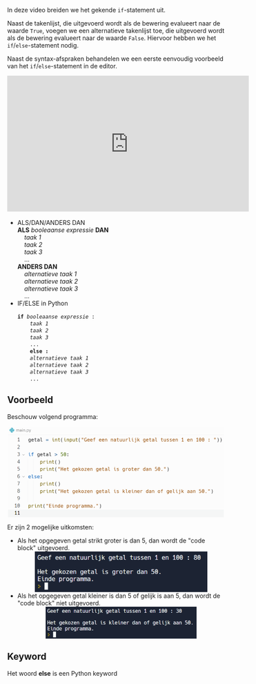 In deze video breiden we het gekende <code>if</code>-statement uit.

Naast de takenlijst, die uitgevoerd wordt als de bewering evalueert naar de waarde <code>True</code>, voegen we een alternatieve takenlijst toe, die uitgevoerd wordt als de bewering evalueert naar de waarde <code>False</code>. Hiervoor hebben we het <code>if</code>/<code>else</code>-statement nodig.

Naast de syntax-afspraken behandelen we een eerste eenvoudig voorbeeld van het <code>if</code>/<code>else</code>-statement in de editor.

<div align="center">
  <iframe width="560" height="315" src="https://www.youtube.com/embed/eGSGV13-Z7o" title="YouTube video player" frameborder="0" allow="accelerometer; autoplay; clipboard-write; encrypted-media; gyroscope; picture-in-picture; web-share" allowfullscreen></iframe>
</div>

<ul>
  <li> ALS/DAN/ANDERS DAN<br>
    <b>ALS</b> <i>booleaanse expressie</i> <b>DAN</b><br>
    &nbsp;&nbsp;&nbsp; <i>taak 1</i><br>
    &nbsp;&nbsp;&nbsp; <i>taak 2</i><br>
    &nbsp;&nbsp;&nbsp; <i>taak 3</i><br>
    &nbsp;&nbsp;&nbsp; ...<br>
    <b>ANDERS DAN</b><br>
    &nbsp;&nbsp;&nbsp; <i>alternatieve taak 1</i><br>
    &nbsp;&nbsp;&nbsp; <i>alternatieve taak 2</i><br>
    &nbsp;&nbsp;&nbsp; <i>alternatieve taak 3</i><br>
    &nbsp;&nbsp;&nbsp; ...
  </li>
  <li> IF/ELSE in Python<br>
    <pre><code><b>if</b> <i>booleaanse expressie</i> :
    <i>taak 1</i>
    <i>taak 2</i>
    <i>taak 3</i> 
    ...
    <b>else :</b>
    <i>alternatieve taak 1</i>
    <i>alternatieve taak 2</i>
    <i>alternatieve taak 3</i>
    ...</code></pre>
  </li>
</ul>

## Voorbeeld
Beschouw volgend programma:

<div align="center">
  <img src="media/if_else_programma.png" align="center" width="500px" data-caption="Voorbeeldprogramma met IF/ELSE-statement." />
</div>

Er zijn 2 mogelijke uitkomsten:

<ul>
  <li> Als het opgegeven getal strikt groter is dan 5, dan wordt de "code block" uitgevoerd.
    <div align="center">
      <img src="media/if_else_programma_true.png" align="center" width="400px" data-caption="Voorbeeldprogramma met IF/ELSE-statement.">
    </div>
  </li>
  <li> Als het opgegeven getal kleiner is dan 5 of gelijk is aan 5, dan wordt de "code block" niet uitgevoerd.
    <div align="center">
      <img src="media/if_else_programma_false.png" align="center" width="350px" data-caption="Voorbeeldprogramma met IF/ELSE-statement.">
    </div>
  </li>
</ul>

## Keyword
Het woord <b>else</b> is een Python keyword
